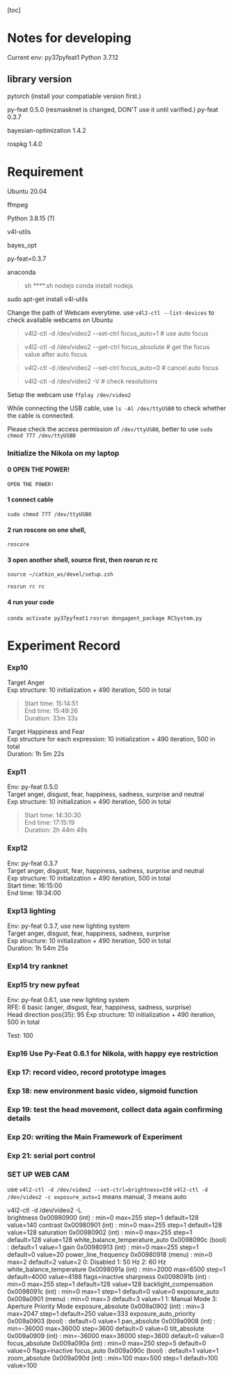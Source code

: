 [toc]
# Notes for developing

Current env: py37pyfeat1
Python 3.7.12

## library version

pytorch (install your compatiable version first.)

py-feat  0.5.0 (resmasknet is changed, DON'T use it until varified.)
py-feat  0.3.7

bayesian-optimization 1.4.2

rospkg 1.4.0



# Requirement
Ubuntu 20.04

ffmpeg

Python 3.8.15 (?)

v4l-utils

bayes_opt

py-feat=0.3.7

anaconda
> sh ****.sh
nodejs
> conda install nodejs

sudo apt-get install v4l-utils

Change the path of Webcam everytime.
use ```v4l2-ctl --list-devices``` to check available webcams on Ubuntu

> v4l2-ctl -d /dev/video2 --set-ctrl focus_auto=1 # use auto focus

> v4l2-ctl -d /dev/video2 --get-ctrl focus_absolute # get the focus value after auto focus

> v4l2-ctl -d /dev/video2 --set-ctrl focus_auto=0 # cancel auto focus

> v4l2-ctl -d /dev/video2 -V # check resolutions

Setup the webcam
use ```ffplay /dev/video2```

While connecting the USB cable, use ```ls -Al /dev/ttyUSB0``` to check whether the cable is connected.

Please check the access permission of ```/dev/ttyUSB0```, better to use ```sudo chmod 777 /dev/ttyUSB0```

### Initialize the Nikola on my laptop

#### 0 OPEN THE POWER!
```OPEN THE POWER!```

#### 1 connect cable
```sudo chmod 777 /dev/ttyUSB0```

#### 2 run roscore on one shell, 
```roscore```

#### 3 open another shell, source first, then rosrun rc rc
```source ~/catkin_ws/devel/setup.zsh```

```rosrun rc rc```

#### 4 run your code
```conda activate py37pyfeat1```
```rosrun dongagent_package RCSystem.py```

# Experiment Record
### Exp10

Target Anger  
Exp structure: 10 initialization + 490 iteration, 500 in total  
> Start time: 15:14:51  
> End time: 15:49:26  
> Duration: 33m 33s  

Target Happiness and Fear  
Exp structure for each expression: 10 initialization + 490 iteration, 500 in total  
Duration: 1h 5m 22s  

### Exp11
Env: py-feat 0.5.0  
Target anger, disgust, fear, happiness, sadness, surprise and neutral  
Exp structure: 10 initialization + 490 iteration, 500 in total  
> Start time: 14:30:30  
> End time: 17:15:19  
> Duration: 2h 44m 49s  

### Exp12
Env: py-feat 0.3.7  
Target anger, disgust, fear, happiness, sadness, surprise and neutral  
Exp structure: 10 initialization + 490 iteration, 500 in total  
Start time: 16:15:00  
End time: 19:34:00  

### Exp13 lighting
Env: py-feat 0.3.7, use new lighting system  
Target anger, disgust, fear, happiness, sadness, surprise  
Exp structure: 10 initialization + 490 iteration, 500 in total   
Duration: 1h 54m 25s  

### Exp14 try ranknet

### Exp15 try new pyfeat
Env: py-feat 0.6.1, use new lighting system  
RFE: 6 basic (anger, disgust, fear, happiness, sadness, surprise)  
Head direction pos(35): 95
Exp structure: 10 initialization + 490 iteration, 500 in total 

Test: 100

### Exp16 Use Py-Feat 0.6.1 for Nikola, with happy eye restriction

### Exp 17: record video, record prototype images

### Exp 18: new environment basic video, sigmoid function

### Exp 19: test the head movement, collect data again confirming details

### Exp 20: writing the Main Framework of Experiment

### Exp 21: serial port control

### SET UP WEB CAM

use 
```v4l2-ctl -d /dev/video2 --set-ctrl=brightness=150```
```v4l2-ctl -d /dev/video2 -c exposure_auto=1``` means manual, 3 means auto



v4l2-ctl -d /dev/video2 -L                       
                     brightness 0x00980900 (int)    : min=0 max=255 step=1 default=128 value=140
                       contrast 0x00980901 (int)    : min=0 max=255 step=1 default=128 value=128
                     saturation 0x00980902 (int)    : min=0 max=255 step=1 default=128 value=128
 white_balance_temperature_auto 0x0098090c (bool)   : default=1 value=1
                           gain 0x00980913 (int)    : min=0 max=255 step=1 default=0 value=20
           power_line_frequency 0x00980918 (menu)   : min=0 max=2 default=2 value=2
				0: Disabled
				1: 50 Hz
				2: 60 Hz
      white_balance_temperature 0x0098091a (int)    : min=2000 max=6500 step=1 default=4000 value=4188 flags=inactive
                      sharpness 0x0098091b (int)    : min=0 max=255 step=1 default=128 value=128
         backlight_compensation 0x0098091c (int)    : min=0 max=1 step=1 default=0 value=0
                  exposure_auto 0x009a0901 (menu)   : min=0 max=3 default=3 value=1
				1: Manual Mode
				3: Aperture Priority Mode
              exposure_absolute 0x009a0902 (int)    : min=3 max=2047 step=1 default=250 value=333
         exposure_auto_priority 0x009a0903 (bool)   : default=0 value=1
                   pan_absolute 0x009a0908 (int)    : min=-36000 max=36000 step=3600 default=0 value=0
                  tilt_absolute 0x009a0909 (int)    : min=-36000 max=36000 step=3600 default=0 value=0
                 focus_absolute 0x009a090a (int)    : min=0 max=250 step=5 default=0 value=0 flags=inactive
                     focus_auto 0x009a090c (bool)   : default=1 value=1
                  zoom_absolute 0x009a090d (int)    : min=100 max=500 step=1 default=100 value=100
